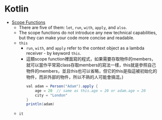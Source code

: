 # Kotlin
* [Scope Functions](https://kotlinlang.org/docs/reference/scope-functions.html#let)
    * There are five of them: `let`, `run`, `with`, `apply`, and `also`.
    * The scope functions do not introduce any new technical capabilities, but they can make your code more concise and readable.
    * `this`
        * `run`, `with`, and `apply` refer to the context object as a lambda receiver - by keyword `this`.
        * 這類scope function裡面寫的程式，如果需要存取物件的members，就可以當作平常寫class存取members的寫法一樣，this就是參照自己物件的members，並且this也可以省略，但它的this是指這被初始化的物件，而非外部的物件，所以不熟的人可能會搞混。)
            ```java kotlin
            val adam = Person("Adam").apply { 
                age = 20  // same as this.age = 20 or adam.age = 20
                city = "London"
            }
            println(adam)
            ```
    * `it`